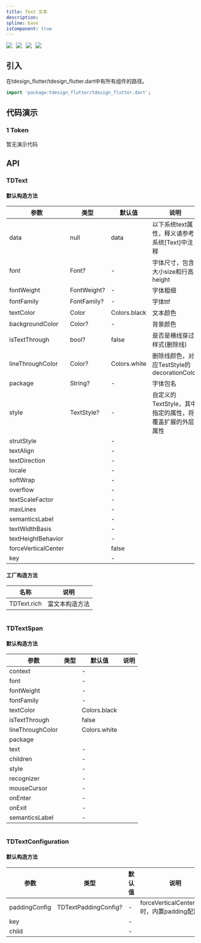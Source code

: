 ```yaml
---
title: Text 文本
description: 
spline: base
isComponent: true
---
```


<span class="coverages-badge" style="margin-right: 10px"><img src="https://img.shields.io/badge/coverages%3A%20lines-100%25-blue" /></span><span class="coverages-badge" style="margin-right: 10px"><img src="https://img.shields.io/badge/coverages%3A%20functions-100%25-blue" /></span><span class="coverages-badge" style="margin-right: 10px"><img src="https://img.shields.io/badge/coverages%3A%20statements-100%25-blue" /></span><span class="coverages-badge" style="margin-right: 10px"><img src="https://img.shields.io/badge/coverages%3A%20branches-83%25-blue" /></span>
## 引入

在tdesign_flutter/tdesign_flutter.dart中有所有组件的路径。

```dart
import 'package:tdesign_flutter/tdesign_flutter.dart';
```

## 代码演示

### 1 Token


            
<td-code-block panel="Dart">

  <pre slot="Dart" lang="javascript">暂无演示代码</pre>

</td-code-block>
                      


## API
### TDText
#### 默认构造方法

| 参数 | 类型 | 默认值 | 说明 |
| --- | --- | --- | --- |
| data | null | data | 以下系统text属性，释义请参考系统[Text]中注释 |
| font | Font? | - | 字体尺寸，包含大小size和行高height |
| fontWeight | FontWeight? | - | 字体粗细 |
| fontFamily | FontFamily? | - | 字体ttf |
| textColor | Color | Colors.black | 文本颜色 |
| backgroundColor | Color? | - | 背景颜色 |
| isTextThrough | bool? | false | 是否是横线穿过样式(删除线) |
| lineThroughColor | Color? | Colors.white | 删除线颜色，对应TestStyle的decorationColor |
| package | String? | - | 字体包名 |
| style | TextStyle? | - | 自定义的TextStyle，其中指定的属性，将覆盖扩展的外层属性 |
| strutStyle |  | - |  |
| textAlign |  | - |  |
| textDirection |  | - |  |
| locale |  | - |  |
| softWrap |  | - |  |
| overflow |  | - |  |
| textScaleFactor |  | - |  |
| maxLines |  | - |  |
| semanticsLabel |  | - |  |
| textWidthBasis |  | - |  |
| textHeightBehavior |  | - |  |
| forceVerticalCenter |  | false |  |
| key |  | - |  |


#### 工厂构造方法

| 名称  | 说明 |
| --- |  --- |
| TDText.rich  | 富文本构造方法 |

```
```
 ### TDTextSpan
#### 默认构造方法

| 参数 | 类型 | 默认值 | 说明 |
| --- | --- | -- | --- |
| context |  | - |  |
| font |  | - |  |
| fontWeight |  | - |  |
| fontFamily |  | - |  |
| textColor |  | Colors.black |  |
| isTextThrough |  | false |  |
| lineThroughColor |  | Colors.white |  |
| package |  |  |  |
| text |  | - |  |
| children |  | - |  |
| style |  | - |  |
| recognizer |  | - |  |
| mouseCursor |  | - |  |
| onEnter |  | - |  |
| onExit |  | - |  |
| semanticsLabel |  | - |  |

```
```
 ### TDTextConfiguration
#### 默认构造方法

| 参数 | 类型 | 默认值 | 说明 |
| --- | --- | --- | --- |
| paddingConfig | TDTextPaddingConfig? | - | forceVerticalCenter=true时，内置padding配置 |
| key |  | - |  |
| child |  | - |  |


  
